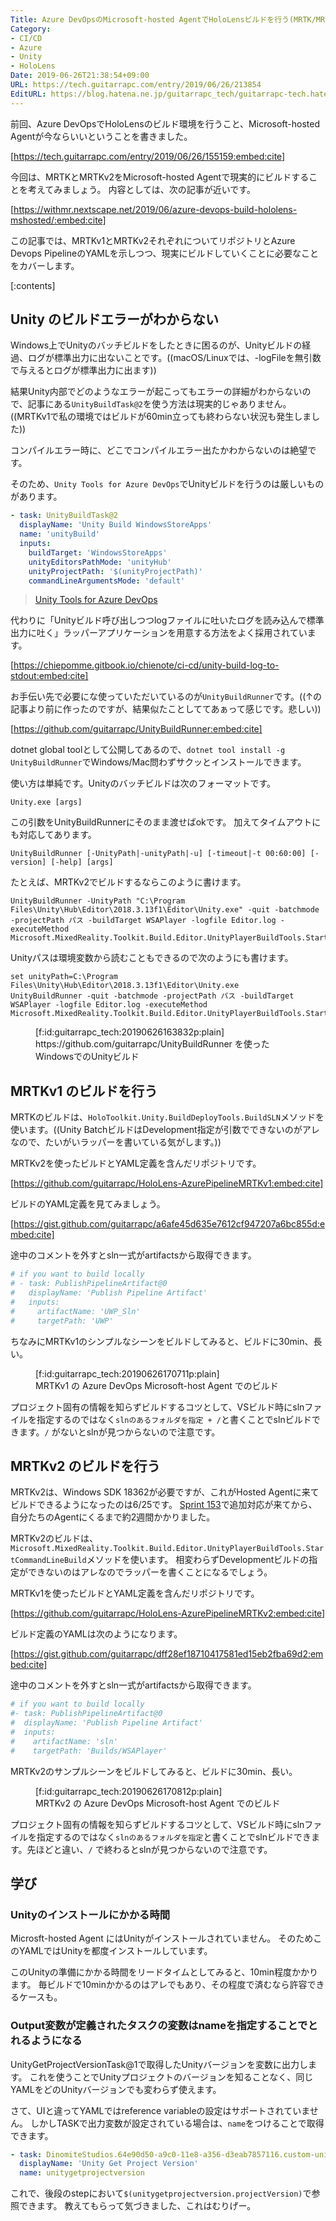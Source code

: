 ```yaml
---
Title: Azure DevOpsのMicrosoft-hosted AgentでHoloLensビルドを行う(MRTK/MRTKv2)
Category:
- CI/CD
- Azure
- Unity
- HoloLens
Date: 2019-06-26T21:38:54+09:00
URL: https://tech.guitarrapc.com/entry/2019/06/26/213854
EditURL: https://blog.hatena.ne.jp/guitarrapc_tech/guitarrapc-tech.hatenablog.com/atom/entry/17680117127208931283
---
```


前回、Azure DevOpsでHoloLensのビルド環境を行うこと、Microsoft-hosted Agentが今ならいいということを書きました。

[https://tech.guitarrapc.com/entry/2019/06/26/155159:embed:cite]

今回は、MRTKとMRTKv2をMicrosoft-hosted Agentで現実的にビルドすることを考えてみましょう。
内容としては、次の記事が近いです。

[https://withmr.nextscape.net/2019/06/azure-devops-build-hololens-mshosted/:embed:cite]

この記事では、MRTKv1とMRTKv2それぞれについてリポジトリとAzure Devops PipelineのYAMLを示しつつ、現実にビルドしていくことに必要なことをカバーします。

[:contents]

## Unity のビルドエラーがわからない

Windows上でUnityのバッチビルドをしたときに困るのが、Unityビルドの経過、ログが標準出力に出ないことです。((macOS/Linuxでは、-logFileを無引数で与えるとログが標準出力に出ます))

結果Unity内部でどのようなエラーが起こってもエラーの詳細がわからないので、記事にある`UnityBuildTask@2`を使う方法は現実的じゃありません。((MRTKv1で私の環境ではビルドが60min立っても終わらない状況も発生しました))

コンパイルエラー時に、どこでコンパイルエラー出たかわからないのは絶望です。

そのため、`Unity Tools for Azure DevOps`でUnityビルドを行うのは厳しいものがあります。


```yaml
- task: UnityBuildTask@2
  displayName: 'Unity Build WindowsStoreApps'
  name: 'unityBuild'
  inputs:
    buildTarget: 'WindowsStoreApps'
    unityEditorsPathMode: 'unityHub'
    unityProjectPath: '$(unityProjectPath)'
    commandLineArgumentsMode: 'default'
```

> [Unity Tools for Azure DevOps](https://marketplace.visualstudio.com/items?itemName=DinomiteStudios.64e90d50-a9c0-11e8-a356-d3eab7857116)

代わりに「Unityビルド呼び出しつつlogファイルに吐いたログを読み込んで標準出力に吐く」ラッパーアプリケーションを用意する方法をよく採用されています。

[https://chiepomme.gitbook.io/chienote/ci-cd/unity-build-log-to-stdout:embed:cite]

お手伝い先で必要にな使っていただいているのが`UnityBuildRunner`です。((↑の記事より前に作ったのですが、結果似たことしててあぁって感じです。悲しい))

[https://github.com/guitarrapc/UnityBuildRunner:embed:cite]

dotnet global toolとして公開してあるので、`dotnet tool install -g UnityBuildRunner`でWindows/Mac問わずサクッとインストールできます。

使い方は単純です。Unityのバッチビルドは次のフォーマットです。

```
Unity.exe [args]
```

この引数をUnityBuildRunnerにそのまま渡せばokです。
加えてタイムアウトにも対応してあります。

```
UnityBuildRunner [-UnityPath|-unityPath|-u] [-timeout|-t 00:60:00] [-version] [-help] [args]
```

たとえば、MRTKv2でビルドするならこのように書けます。

```
UnityBuildRunner -UnityPath "C:\Program Files\Unity\Hub\Editor\2018.3.13f1\Editor\Unity.exe" -quit -batchmode -projectPath パス -buildTarget WSAPlayer -logfile Editor.log -executeMethod Microsoft.MixedReality.Toolkit.Build.Editor.UnityPlayerBuildTools.StartCommandLineBuild
```

Unityパスは環境変数から読むこともできるので次のようにも書けます。

```
set unityPath=C:\Program Files\Unity\Hub\Editor\2018.3.13f1\Editor\Unity.exe
UnityBuildRunner -quit -batchmode -projectPath パス -buildTarget WSAPlayer -logfile Editor.log -executeMethod Microsoft.MixedReality.Toolkit.Build.Editor.UnityPlayerBuildTools.StartCommandLineBuild
```

<figure class="figure-image figure-image-fotolife" title="https://github.com/guitarrapc/UnityBuildRunner を使ったWindowsでのUnityビルド">[f:id:guitarrapc_tech:20190626163832p:plain]<figcaption>https://github.com/guitarrapc/UnityBuildRunner を使ったWindowsでのUnityビルド</figcaption></figure>


## MRTKv1 のビルドを行う

MRTKのビルドは、`HoloToolkit.Unity.BuildDeployTools.BuildSLN`メソッドを使います。((Unity BatchビルドはDevelopment指定が引数でできないのがアレなので、たいがいラッパーを書いている気がします。))

MRTKv2を使ったビルドとYAML定義を含んだリポジトリです。

[https://github.com/guitarrapc/HoloLens-AzurePipelineMRTKv1:embed:cite]

ビルドのYAML定義を見てみましょう。

[https://gist.github.com/guitarrapc/a6afe45d635e7612cf947207a6bc855d:embed:cite]

途中のコメントを外すとsln一式がartifactsから取得できます。

```yaml
# if you want to build locally
# - task: PublishPipelineArtifact@0
#   displayName: 'Publish Pipeline Artifact'
#   inputs:
#     artifactName: 'UWP_Sln'
#     targetPath: 'UWP'
```

ちなみにMRTKv1のシンプルなシーンをビルドしてみると、ビルドに30min、長い。

<figure class="figure-image figure-image-fotolife" title="MRTKv1 の Azure DevOps Microsoft-host Agent でのビルド">[f:id:guitarrapc_tech:20190626170711p:plain]<figcaption>MRTKv1 の Azure DevOps Microsoft-host Agent でのビルド</figcaption></figure>

プロジェクト固有の情報を知らずビルドするコツとして、VSビルド時にslnファイルを指定するのではなく`slnのあるフォルダを指定 + /`と書くことでslnビルドできます。`/`  がないとslnが見つからないので注意です。

## MRTKv2 のビルドを行う

MRTKv2は、Windows SDK 18362が必要ですが、これがHosted Agentに来てビルドできるようになったのは6/25です。
[Sprint 153](https://docs.microsoft.com/en-us/azure/devops/release-notes/2019/sprint-153-update#updates-to-hosted-pipelines-images)で追加対応が来てから、自分たちのAgentにくるまで約2週間かかりました。

MRTKv2のビルドは、`Microsoft.MixedReality.Toolkit.Build.Editor.UnityPlayerBuildTools.StartCommandLineBuild`メソッドを使います。
相変わらずDevelopmentビルドの指定ができないのはアレなのでラッパーを書くことになるでしょう。

MRTKv1を使ったビルドとYAML定義を含んだリポジトリです。

[https://github.com/guitarrapc/HoloLens-AzurePipelineMRTKv2:embed:cite]

ビルド定義のYAMLは次のようになります。

[https://gist.github.com/guitarrapc/dff28ef18710417581ed15eb2fba69d2:embed:cite]

途中のコメントを外すとsln一式がartifactsから取得できます。

```yaml
# if you want to build locally
#- task: PublishPipelineArtifact@0
#  displayName: 'Publish Pipeline Artifact'
#  inputs:
#    artifactName: 'sln'
#    targetPath: 'Builds/WSAPlayer'
```

MRTKv2のサンプルシーンをビルドしてみると、ビルドに30min、長い。

<figure class="figure-image figure-image-fotolife" title="MRTKv2 の Azure DevOps Microsoft-host Agent でのビルド">[f:id:guitarrapc_tech:20190626170812p:plain]<figcaption>MRTKv2 の Azure DevOps Microsoft-host Agent でのビルド</figcaption></figure>

プロジェクト固有の情報を知らずビルドするコツとして、VSビルド時にslnファイルを指定するのではなく`slnのあるフォルダを指定`と書くことでslnビルドできます。先ほどと違い、`/`  で終わるとslnが見つからないので注意です。

## 学び

### Unityのインストールにかかる時間

Microsft-hosted Agent  にはUnityがインストールされていません。
そのためこのYAMLではUnityを都度インストールしています。

このUnityの準備にかかる時間をリードタイムとしてみると、10min程度かかります。
毎ビルドで10minかかるのはアレでもあり、その程度で済むなら許容できるケースも。

### Output変数が定義されたタスクの変数はnameを指定することでとれるようになる

UnityGetProjectVersionTask@1で取得したUnityバージョンを変数に出力します。
これを使うことでUnityプロジェクトのバージョンを知ることなく、同じYAMLをどのUnityバージョンでも変わらず使えます。

さて、UIと違ってYAMLではreference variableの設定はサポートされていません。
しかしTASKで出力変数が設定されている場合は、`name`をつけることで取得できます。

```yaml
- task: DinomiteStudios.64e90d50-a9c0-11e8-a356-d3eab7857116.custom-unity-get-project-version-task.UnityGetProjectVersionTask@1
  displayName: 'Unity Get Project Version'
  name: unitygetprojectversion
```

これで、後段のstepにおいて`$(unitygetprojectversion.projectVersion)`で参照できます。
教えてもらって気づきました、これはむりげー。

